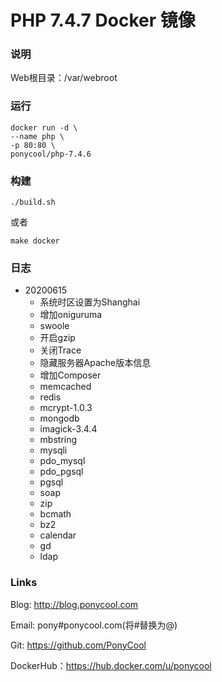 # PHP 7.4.7 Docker 镜像

### 说明

Web根目录：/var/webroot

### 运行

``` 
docker run -d \
--name php \
-p 80:80 \
ponycool/php-7.4.6
```

### 构建

``` 
./build.sh
```

或者

``` 
make docker
```

### 日志

* 20200615
  + 系统时区设置为Shanghai
  + 增加oniguruma
  + swoole
  + 开启gzip
  + 关闭Trace
  + 隐藏服务器Apache版本信息
  + 增加Composer
  + memcached 
  + redis
  + mcrypt-1.0.3
  + mongodb
  + imagick-3.4.4
  + mbstring
  + mysqli
  + pdo_mysql
  + pdo_pgsql
  + pgsql
  + soap
  + zip
  + bcmath
  + bz2
  + calendar
  + gd
  + ldap

### Links

Blog: http://blog.ponycool.com

Email: pony#ponycool.com(将#替换为@)

Git: https://github.com/PonyCool

DockerHub：https://hub.docker.com/u/ponycool
